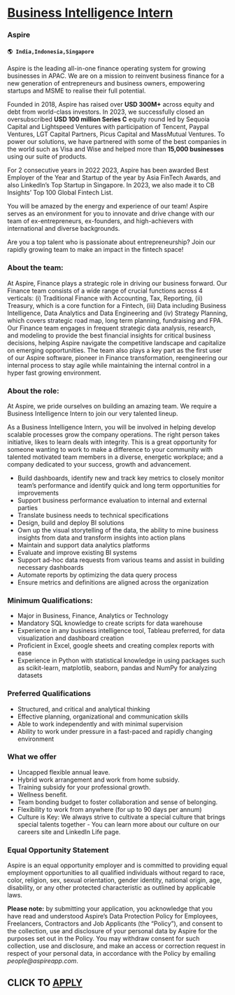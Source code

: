 # [Business Intelligence Intern](https://www.remotewlb.com/apply/business-intelligence-intern)  
### Aspire  
#### `🌎 India,Indonesia,Singapore`  

Aspire is the leading all-in-one finance operating system for growing businesses in APAC. We are on a mission to reinvent business finance for a new generation of entrepreneurs and business owners, empowering startups and MSME to realise their full potential.

Founded in 2018, Aspire has raised over **USD 300M+** across equity and debt from world-class investors. In 2023, we successfully closed an oversubscribed **USD 100 million Series C** equity round led by Sequoia Capital and Lightspeed Ventures with participation of Tencent, Paypal Ventures, LGT Capital Partners, Picus Capital and MassMutual Ventures. To power our solutions, we have partnered with some of the best companies in the world such as Visa and Wise and helped more than **15,000 businesses** using our suite of products.

For 2 consecutive years in 2022 2023, Aspire has been awarded Best Employer of the Year and Startup of the year by Asia FinTech Awards, and also LinkedIn’s Top Startup in Singapore. In 2023, we also made it to CB Insights’ Top 100 Global Fintech List.

You will be amazed by the energy and experience of our team! Aspire serves as an environment for you to innovate and drive change with our team of ex-entrepreneurs, ex-founders, and high-achievers with international and diverse backgrounds.

Are you a top talent who is passionate about entrepreneurship? Join our rapidly growing team to make an impact in the fintech space!

### About the team:

At Aspire, Finance plays a strategic role in driving our business forward. Our Finance team consists of a wide range of crucial functions across 4 verticals: (i) Traditional Finance with Accounting, Tax, Reporting, (ii) Treasury, which is a core function for a Fintech, (iii) Data including Business Intelligence, Data Analytics and Data Engineering and (iv) Strategy Planning, which covers strategic road map, long term planning, fundraising and FPA. Our Finance team engages in frequent strategic data analysis, research, and modeling to provide the best financial insights for critical business decisions, helping Aspire navigate the competitive landscape and capitalize on emerging opportunities. The team also plays a key part as the first user of our Aspire software, pioneer in Finance transformation, reengineering our internal process to stay agile while maintaining the internal control in a hyper fast growing environment.

### About the role:

At Aspire, we pride ourselves on building an amazing team. We require a Business Intelligence Intern to join our very talented lineup.

As a Business Intelligence Intern, you will be involved in helping develop scalable processes grow the company operations. The right person takes initiative, likes to learn deals with integrity. This is a great opportunity for someone wanting to work to make a difference to your community with talented motivated team members in a diverse, energetic workplace; and a company dedicated to your success, growth and advancement.

  * Build dashboards, identify new and track key metrics to closely monitor team’s performance and identify quick and long term opportunities for improvements
  * Support business performance evaluation to internal and external parties 
  * Translate business needs to technical specifications
  * Design, build and deploy BI solutions
  * Own up the visual storytelling of the data, the ability to mine business insights from data and transform insights into action plans
  * Maintain and support data analytics platforms
  * Evaluate and improve existing BI systems
  * Support ad-hoc data requests from various teams and assist in building necessary dashboards
  * Automate reports by optimizing the data query process
  * Ensure metrics and definitions are aligned across the organization

### Minimum Qualifications:

  * Major in Business, Finance, Analytics or Technology
  * Mandatory SQL knowledge to create scripts for data warehouse
  * Experience in any business intelligence tool, Tableau preferred, for data visualization and dashboard creation
  * Proficient in Excel, google sheets and creating complex reports with ease
  * Experience in Python with statistical knowledge in using packages such as scikit-learn, matplotlib, seaborn, pandas and NumPy for analyzing datasets

### Preferred Qualifications

  * Structured, and critical and analytical thinking
  * Effective planning, organizational and communication skills
  * Able to work independently and with minimal supervision
  * Ability to work under pressure in a fast-paced and rapidly changing environment

### What we offer

  * Uncapped flexible annual leave.
  * Hybrid work arrangement and work from home subsidy.
  * Training subsidy for your professional growth.
  * Wellness benefit.
  * Team bonding budget to foster collaboration and sense of belonging.
  * Flexibility to work from anywhere (for up to 90 days per annum)
  * Culture is Key: We always strive to cultivate a special culture that brings special talents together - You can learn more about our culture on our careers site and LinkedIn Life page.

### Equal Opportunity Statement

Aspire is an equal opportunity employer and is committed to providing equal employment opportunities to all qualified individuals without regard to race, color, religion, sex, sexual orientation, gender identity, national origin, age, disability, or any other protected characteristic as outlined by applicable laws.

**Please note:** by submitting your application, you acknowledge that you have read and understood Aspire’s Data Protection Policy for Employees, Freelancers, Contractors and Job Applicants (the “Policy”), and consent to the collection, use and disclosure of your personal data by Aspire for the purposes set out in the Policy. You may withdraw consent for such collection, use and disclosure, and make an access or correction request in respect of your personal data, in accordance with the Policy by emailing _people@aspireapp.com_.

  
## CLICK TO [APPLY](https://www.remotewlb.com/apply/business-intelligence-intern)

